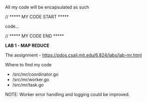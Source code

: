 All my code will be encapsulated as such

// ***** MY CODE START ***** 

code...

// ***** MY CODE END *****

**LAB 1 - MAP REDUCE**

The assignment - https://pdos.csail.mit.edu/6.824/labs/lab-mr.html

Where to find my code 
- /src/mr/coordinator.go
- /src/mr/worker.go
- /src/mr/task.go

NOTE: Worker error handling and logging could be improved.


